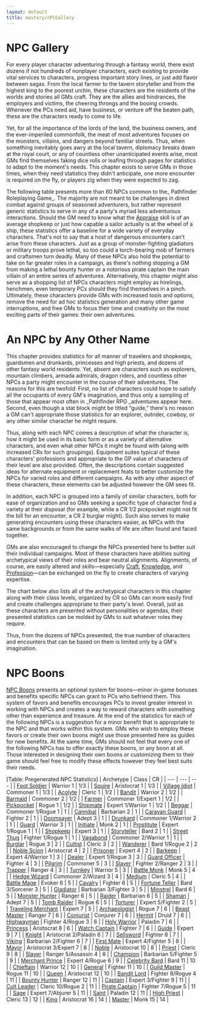 ```yaml
---
layout: default
title: mastery/nPCGallery
---
```

# NPC Gallery

For every player character adventuring through a fantasy world, there exist dozens if not hundreds of nonplayer characters, each existing to provide vital services to characters, progress important story lines, or just add flavor between sagas. From the local farmer to the tavern storyteller and from the highest king to the poorest urchin, these characters are the residents of the worlds and stories all GMs craft. They are the allies and hindrances, the employers and victims, the cheering throngs and the booing crowds. Whenever the PCs need aid, have business, or venture off the beaten path, these are the characters ready to come to life.

Yet, for all the importance of the lords of the land, the business owners, and the ever-imperiled commonfolk, the meat of most adventures focuses on the monsters, villains, and dangers beyond familiar streets. Thus, when something inevitably goes awry at the local tavern, diplomacy breaks down at the royal court, or any of countless other unanticipated events arise, most GMs find themselves faking dice rolls or leafing through pages for statistics to adapt to the moment's needs. This chapter exists to serve GMs in those times, when they need statistics they didn't anticipate, one more encounter is required on the fly, or players zig when they were expected to zag.

The following table presents more than 80 NPCs common to the_ Pathfinder Roleplaying Game_. The majority are not meant to be challenges in direct combat against groups of seasoned adventurers, but rather represent generic statistics to serve in any of a party's myriad less adventurous interactions. Should the GM need to know what the [Appraise](../skills/appraise#_appraise) skill is of an average shopkeep or just how capable a sailor actually is at the wheel of a ship, these statistics offer a baseline for a wide variety of everyday characters. That's not to say that a host of dangerous encounters can't arise from these characters. Just as a group of monster-fighting gladiators or military troops prove lethal, so too could a torch-bearing mob of farmers and craftsmen turn deadly. Many of these NPCs also hold the potential to take on far greater roles in a campaign, as there's nothing stopping a GM from making a lethal bounty hunter or a notorious pirate captain the main villain of an entire series of adventures. Alternatively, this chapter might also serve as a shopping list of NPCs characters might employ as hirelings, henchmen, even temporary PCs should they find themselves in a pinch. Ultimately, these characters provide GMs with increased tools and options, remove the need for ad hoc statistics generation and many other game interruptions, and free GMs to focus their time and creativity on the most exciting parts of their games: their own adventures.

# An NPC by Any Other Name

This chapter provides statistics for all manner of travelers and shopkeeps, guardsmen and drunkards, princesses and high priests, and dozens of other fantasy world residents. Yet, absent are characters such as explorers, mountain climbers, armada admirals, dragon riders, and countless other NPCs a party might encounter in the course of their adventures. The reasons for this are twofold: First, no list of characters could hope to satisfy all the occupants of every GM's imagination, and thus only a sampling of those that appear most often in _Pathfinder RPG _adventures appear here. Second, even though a stat block might be titled “guide,” there's no reason a GM can't appropriate those statistics for an explorer, outrider, cowboy, or any other similar character he might require.

Thus, along with each NPC comes a description of what the character is, how it might be used in its basic form or as a variety of alternative characters, and even what other NPCs it might be found with (along with increased CRs for such groupings). Equipment suites typical of these characters' professions and appropriate to the GP value of characters of their level are also provided. Often, the descriptions contain suggested ideas for alternate equipment or replacement feats to better customize the NPCs for varied roles and different campaigns. As with any other aspect of these characters, these elements can be adjusted however the GM sees fit.

In addition, each NPC is grouped into a family of similar characters, both for ease of organization and so GMs seeking a specific type of character find a variety at their disposal (for example, while a CR 1/2 pickpocket might not fit the bill for an encounter, a CR 2 burglar might). Such also serves to make generating encounters using these characters easier, as NPCs with the same backgrounds or from the same walks of life are often found and faced together.

GMs are also encouraged to change the NPCs presented here to better suit their individual campaigns. Most of these characters have abilities suiting archetypical views of their roles and bear neutral alignments. Alignments, of course, are easily altered and skills—especially [Craft](../skills/craft#_craft), [Knowledge](../skills/knowledge#_knowledge), and [Profession](../skills/profession#_profession)—can be exchanged on the fly to create characters of varying expertise.

The chart below also lists all of the archetypical characters in this chapter along with their class levels, organized by CR so GMs can more easily find and create challenges appropriate to their party's level. Overall, just as these characters are presented without personalities or agendas, their presented statistics can be molded by GMs to suit whatever roles they require.

Thus, from the dozens of NPCs presented, the true number of characters and encounters that can be based on them is limited only by a GM's imagination.

# NPC Boons

[NPC Boons](nPCBoons) presents an optional system for boons—minor in-game bonuses and benefits specific NPCs can grant to PCs who befriend them. This system of favors and benefits encourages PCs to invest greater interest in working with NPCs and creates a way to reward characters with something other than experience and treasure. At the end of the statistics for each of the following NPCs is a suggestion for a minor benefit that is appropriate to the NPC and that works within this system. GMs who wish to employ these favors or create their own boons might use those presented here as guides for new benefits. At the same time, GMs should not feel that every one of the following NPCs has to offer exactly these boons, or any boon at all. Those interested in designing their own boons or customizing them to their game should feel free to modify these effects however they feel best suits their needs.

[Table: Pregenerated NPC Statistics]
| Archetype | Class | CR |
| --- | --- | --- |
| [Foot Soldier](nPCGallery/military#_foot-soldier) | Warrior 1 | 1/3 |
| [Squire](nPCGallery/crusaders#_squire) | Aristocrat 1 | 1/3 |
| [Village Idiot](nPCGallery/villagers#_village-idiot) | Commoner 1 | 1/3 |
| [Acolyte](nPCGallery/temple#_acolyte) | Cleric 1 | 1/2 |
| [Bandit](nPCGallery/brigands#_bandit) | Warrior 2 | 1/2 |
| [Barmaid](nPCGallery/tavern#_barmaid) | Commoner 2 | 1/2 |
| [Farmer](nPCGallery/villagers#_farmer) | Commoner 1/Expert 1 | 1/2 |
| [Pickpocket](nPCGallery/criminalsI#_pickpocket) | Rogue 1 | 1/2 |
| [Shipmate](nPCGallery/sailors#_shipmate) | Expert 1/Warrior 1 | 1/2 |
| [Beggar](nPCGallery/street#_beggar) | Commoner 1/Rogue 1 | 1 |
| [Cannibal](nPCGallery/tribe#_cannibal) | Barbarian 2 | 1 |
| [Caravan Guard](nPCGallery/mercenaries#_caravan-guard) | Fighter 2 | 1 |
| [Doomsayer](nPCGallery/seers#_doomsayer) | Adept 3 | 1 |
| [Drunkard](nPCGallery/tavern#_drunkard) | Commoner 1/Warrior 2 | 1 |
| [Guard](nPCGallery/cityWatch#_guard) | Warrior 3 | 1 |
| [Initiate](nPCGallery/fightingSchool#_initiate) | Monk 2 | 1 |
| [Prostitute](nPCGallery/street#_prostitute) | Expert 1/Rogue 1 | 1 |
| [Shopkeep](nPCGallery/merchants#_shopkeep) | Expert 3 | 1 |
| [Storyteller](nPCGallery/entertainers#_storyteller) | Bard 2 | 1 |
| [Street Thug](nPCGallery/criminalsI#_street-thug) | Fighter 1/Rogue 1 | 1 |
| [Vagabond](nPCGallery/road#_vagabond) | Commoner 2/Warrior 1 | 1 |
| [Burglar](nPCGallery/criminalsI#_burglar) | Rogue 3 | 2 |
| [Cultist](nPCGallery/heretics#_cultist) | Cleric 3 | 2 |
| [Wanderer](nPCGallery/road#_wanderer) | Bard 1/Rogue 2 | 2 |
| [Noble Scion](nPCGallery/nobles#_noble-scion) | Aristocrat 4 | 2 |
| [Prisoner](nPCGallery/dungeon#_prisoner) | Expert 4 | 2 |
| [Barkeep](nPCGallery/tavern#_barkeep) | Expert 4/Warrior 1 | 3 |
| [Dealer](nPCGallery/street#_dealer) | Expert 1/Rogue 3 | 3 |
| [Guard Officer](nPCGallery/cityWatch#_guard-officer) | Fighter 4 | 3 |
| [Pilgrim](nPCGallery/road#_pilgrim) | Commoner 5 | 3 |
| [Slaver](nPCGallery/criminalsII#_slaver) | Fighter 2/Ranger 2 | 3 |
| [Trapper](nPCGallery/frontier#_trapper) | Ranger 4 | 3 |
| [Turnkey](nPCGallery/dungeon#_turnkey) | Warrior 5 | 3 |
| [Battle Monk](nPCGallery/fightingSchool#_battle-monk) | Monk 5 | 4 |
| [Hedge Wizard](nPCGallery/scholars#_hedge-wizard) | Commoner 2/Wizard 3 | 4 |
| [Medium](nPCGallery/seers#_medium) | Cleric 5 | 4 |
| [Battle Mage](nPCGallery/adventurers#_battle-mage) | Evoker 6 | 5 |
| [Cavalry](nPCGallery/military#_cavalry) | Fighter 6 | 5 |
| [Fortune Teller](nPCGallery/seers#_fortune-teller) | Bard 3/Sorcerer 3 | 5 |
| [Gladiator](nPCGallery/coliseum#_gladiator) | Barbarian 3/Fighter 3 | 5 |
| [Minstrel](nPCGallery/entertainers#_minstrel) | Bard 6 | 5 |
| [Monster Hunter](nPCGallery/adventurers#_monster-hunter) | Ranger 6 | 5 |
| [Raider](nPCGallery/marauders#_raider) | Barbarian 6 | 5 |
| [Shaman](nPCGallery/tribe#_shaman) | Adept 7 | 5 |
| [Tomb Raider](nPCGallery/adventurers#_tomb-raider) | Rogue 6 | 5 |
| [Torturer](nPCGallery/dungeon#_torturer) | Expert 5/Fighter 2 | 5 |
| [Traveling Merchant](nPCGallery/merchants#_traveling-merchant) | Expert 7 | 5 |
| [Archaeologist](nPCGallery/scholars#_archaeologist) | Rogue 7 | 6 |
| [Beast Master](nPCGallery/coliseum#_beast-master) | Ranger 7 | 6 |
| [Conjurist](nPCGallery/heretics#_conjurist) | Conjurer 7 | 6 |
| [Hermit](nPCGallery/frontier#_hermit) | Druid 7 | 6 |
| [Highwayman](nPCGallery/brigands#_highwayman) | Fighter 4/Rogue 3 | 6 |
| [Holy Warrior](nPCGallery/crusaders#_holy-warrior) | Paladin 7 | 6 |
| [Princess](nPCGallery/royalty#_princess) | Aristocrat 8 | 6 |
| [Watch Captain](nPCGallery/cityWatch#_watch-captain) | Fighter 7 | 6 |
| [Guide](nPCGallery/frontier#_guide) | Expert 9 | 7 |
| [Knight](nPCGallery/nobles#_knight) | Aristocrat 2/Paladin 6 | 7 |
| [Sellsword](nPCGallery/mercenaries#_sellsword) | Fighter 8 | 7 |
| [Viking](nPCGallery/marauders#_viking) | Barbarian 2/Fighter 6 | 7 |
| [First Mate](nPCGallery/sailors#_first-mate) | Expert 4/Fighter 5 | 8 |
| [Mayor](nPCGallery/villagers#_mayor) | Aristocrat 3/Expert 7 | 8 |
| [Noble](nPCGallery/nobles#_noble) | Aristocrat 10 | 8 |
| [Priest](nPCGallery/temple#_priest) | Cleric 9 | 8 |
| [Slayer](nPCGallery/criminalsII#_slayer) | Ranger 5/Assassin 4 | 8 |
| [Champion](nPCGallery/coliseum#_champion) | Barbarian 5/Fighter 5 | 9 |
| [Merchant Prince](nPCGallery/merchants#_merchant-prince) | Expert 4/Rogue 6 | 9 |
| [Celebrity Bard](nPCGallery/entertainers#_celebrity-bard) | Bard 11 | 10 |
| [Chieftain](nPCGallery/tribe#_chieftain) | Warrior 12 | 10 |
| [General](nPCGallery/military#_general) | Fighter 11 | 10 |
| [Guild Master](nPCGallery/criminalsII#_guild-master) | Rogue 11 | 10 |
| [Queen](nPCGallery/royalty#_queen) | Aristocrat 12 | 10 |
| [Bandit Lord](nPCGallery/brigands#_bandit-lord) | Fighter 8/Rogue 4 | 11 |
| [Bounty Hunter](nPCGallery/mercenaries#_bounty-hunter) | Ranger 12 | 11 |
| [Captain](nPCGallery/sailors#_captain) | Expert 3/Fighter 9 | 11 |
| [Cult Leader](nPCGallery/heretics#_cult-leader) | Cleric 10/Rogue 2 | 11 |
| [Pirate Captain](nPCGallery/marauders#_pirate-captain) | Fighter 7/Rogue 5 | 11 |
| [Sage](nPCGallery/scholars#_sage) | Expert 7/Abjurer 5 | 11 |
| [Saint](nPCGallery/crusaders#_saint) | Paladin 12 | 11 |
| [High Priest](nPCGallery/temple#_high-priest) | Cleric 13 | 12 |
| [King](nPCGallery/royalty#_king) | Aristocrat 16 | 14 |
| [Master](nPCGallery/fightingSchool#_master) | Monk 15 | 14 |

